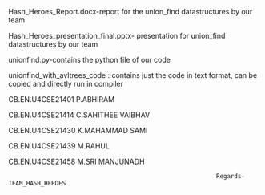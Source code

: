 Hash_Heroes_Report.docx-report for the union_find datastructures by our team

Hash_Heroes_presentation_final.pptx- presentation for union_find datastructures by our team

unionfind.py-contains the python file of our code

unionfind_with_avltrees_code : contains just the code in text format, can be copied and directly run in compiler



CB.EN.U4CSE21401 P.ABHIRAM

CB.EN.U4CSE21414 C.SAHITHEE VAIBHAV

CB.EN.U4CSE21430 K.MAHAMMAD SAMI

CB.EN.U4CSE21439 M.RAHUL

CB.EN.U4CSE21458 M.SRI MANJUNADH

                                                              Regards-TEAM_HASH_HEROES
